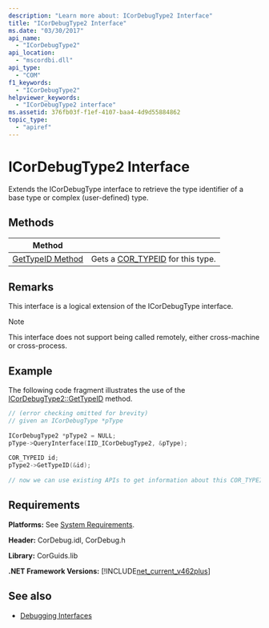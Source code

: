 ```yaml
---
description: "Learn more about: ICorDebugType2 Interface"
title: "ICorDebugType2 Interface"
ms.date: "03/30/2017"
api_name: 
  - "ICorDebugType2"
api_location: 
  - "mscordbi.dll"
api_type: 
  - "COM"
f1_keywords: 
  - "ICorDebugType2"
helpviewer_keywords: 
  - "ICorDebugType2 interface"
ms.assetid: 376fb03f-f1ef-4107-baa4-4d9d55884862
topic_type: 
  - "apiref"
---
```

# ICorDebugType2 Interface

Extends the ICorDebugType interface to retrieve the type identifier  of a base type or complex (user-defined) type.  
  
## Methods  
  
|Method||  
|------------|-|  
|[GetTypeID Method](icordebugtype2-gettypeid-method.md)|Gets a [COR_TYPEID](cor-typeid-structure.md) for this type.|  
  
## Remarks  

 This interface is a logical extension of the ICorDebugType interface.  
  
> [!NOTE]
> This interface does not support being called remotely, either cross-machine or cross-process.  
  
## Example  

 The following code fragment illustrates the use of the [ICorDebugType2::GetTypeID](icordebugtype2-gettypeid-method.md) method.  
  
```cpp  
// (error checking omitted for brevity)  
// given an ICorDebugType *pType  
  
ICorDebugType2 *pType2 = NULL;  
pType->QueryInterface(IID_ICorDebugType2, &pType);  
  
COR_TYPEID id;  
pType2->GetTypeID(&id);  
  
// now we can use existing APIs to get information about this COR_TYPEID  
```  
  
## Requirements  

 **Platforms:** See [System Requirements](../../get-started/system-requirements.md).  
  
 **Header:** CorDebug.idl, CorDebug.h  
  
 **Library:** CorGuids.lib  
  
 **.NET Framework Versions:** [!INCLUDE[net_current_v462plus](../../../../includes/net-current-v462plus-md.md)]  
  
## See also

- [Debugging Interfaces](debugging-interfaces.md)

